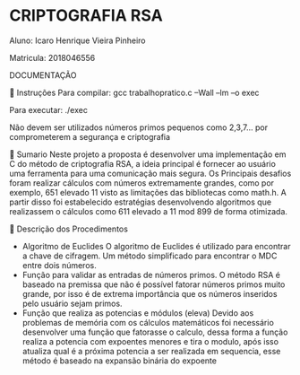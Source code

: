 # CRIPTOGRAFIA RSA
Aluno: Icaro Henrique Vieira Pinheiro

Matricula: 2018046556

DOCUMENTAÇÃO

 Instruções
Para compilar: gcc trabalhopratico.c –Wall –lm –o exec

Para executar: ./exec

Não devem ser utilizados números primos pequenos como 2,3,7...
por comprometerem a segurança e criptografia

 Sumario
Neste projeto a proposta é desenvolver uma implementação em C
do método de criptografia RSA, a ideia principal é fornecer ao usuário uma
ferramenta para uma comunicação mais segura.
Os Principais desafios foram realizar cálculos com números
extremamente grandes, como por exemplo, 651 elevado 11 visto as limitações
das bibliotecas como math.h. A partir disso foi estabelecido estratégias
desenvolvendo algoritmos que realizassem o cálculos como 611 elevado a 11
mod 899 de forma otimizada.

 Descrição dos Procedimentos
- Algoritmo de Euclides
O algoritmo de Euclides é utilizado para encontrar a chave
de cifragem. Um método simplificado
para encontrar o MDC entre dois números.
- Função para validar as entradas de números primos. 
O método RSA é baseado na premissa que não é possível
fatorar números primos muito grande, por isso é de extrema
importância que os números inseridos pelo usuário sejam primos.
- Função que realiza as potencias e módulos (eleva)
Devido aos problemas de memória com os cálculos
matemáticos foi necessário desenvolver uma função que
fatorasse o calculo, dessa forma a função realiza a potencia com
expoentes menores e tira o modulo, após isso atualiza qual é a
próxima potencia a ser realizada em sequencia, esse método é
baseado na expansão binária do expoente
